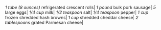 *1 tube (8 ounces)* refrigerated crescent rolls| 
*1 pound* bulk pork sausage| 
*5* large eggs| 
*1/4 cup* milk| 
*1/2 teaspoon* salt| 
*1/4 teaspoon* pepper| 
*1 cup* frozen shredded hash browns| 
*1 cup* shredded cheddar cheese| 
*2 tablespoons* grated Parmesan cheese|